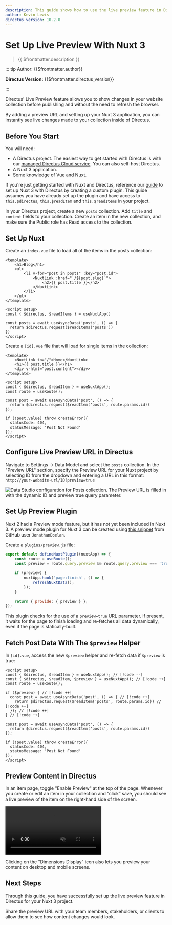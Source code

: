 ```yaml
---
description: This guide shows how to use the live preview feature in Directus when using a Nuxt 3 application.
author: Kevin Lewis
directus_version: 10.2.0
---
```


# Set Up Live Preview With Nuxt 3

> {{ $frontmatter.description }}

::: tip Author: {{$frontmatter.author}}

**Directus Version:** {{$frontmatter.directus_version}}

:::

Directus' Live Preview feature allows you to show changes in your website collection before publishing and without the
need to refresh the browser.

By adding a preview URL and setting up your Nuxt 3 application, you can instantly see live changes made to your
collection inside of Directus.

## Before You Start

You will need:

- A Directus project. The easiest way to get started with Directus is with our
  [managed Directus Cloud service](https://directus.cloud). You can also self-host Directus.
- A Nuxt 3 application.
- Some knowledge of Vue and Nuxt.

If you're just getting started with Nuxt and Directus, reference our
[guide](/guides/headless-cms/build-static-website/nuxt-3.html) to set up Nuxt 3 with Directus by creating a custom
plugin. This guide assumes you have already set up the plugin and have access to `this.$directus`, `this.$readItem` and
`this.$readItems` in your project.

In your Directus project, create a new `posts` collection. Add `title` and `content` fields to your collection. Create
an item in the new collection, and make sure the Public role has Read access to the collection.

## Set Up Nuxt

Create an `index.vue` file to load all of the items in the posts collection:

```vue
<template>
	<h1>Blog</h1>
	<ul>
		<li v-for="post in posts" :key="post.id">
			<NuxtLink :href="`/${post.slug}`">
				<h2>{{ post.title }}</h2>
			</NuxtLink>
		</li>
	</ul>
</template>

<script setup>
const { $directus, $readItems } = useNuxtApp()

const posts = await useAsyncData('posts', () => {
  return $directus.request($readItems('posts'))
})
</script>
```

Create a `[id].vue` file that will load for single items in the collection:

```vue
<template>
	<NuxtLink to="/">Home</NuxtLink>
	<h1>{{ post.title }}</h1>
	<div v-html="post.content"></div>
</template>

<script setup>
const { $directus, $readItem } = useNuxtApp();
const route = useRoute();

const post = await useAsyncData('post', () => {
  return $directus.request($readItem('posts', route.params.id))
});

if (!post.value) throw createError({
  statusCode: 404,
  statusMessage: 'Post Not Found'
});
</script>
```

## Configure Live Preview URL in Directus

Navigate to Settings -> Data Model and select the `posts` collection. In the "Preview URL" section, specify the Preview
URL for your Nuxt project by selecting ID from the dropdown and entering a URL in this format:
`http://your-website-url/ID?preview=true`

![Data Studio configuration for Posts collection. The Preview URL is filled in with the dynamic ID and preview true query parameter.](https://marketing.directus.app/assets/6ce322ac-03b1-4555-a7cf-0f33a1d941a7)

## Set Up Preview Plugin

Nuxt 2 had a Preview mode feature, but it has not yet been included in Nuxt 3. A preview mode plugin for Nuxt 3 can be
created using [this snippet](https://github.com/nuxt/nuxt/discussions/18407) from GitHub user `JonathanDoelan`.

Create a `plugins/preview.js` file:

```js
export default defineNuxtPlugin((nuxtApp) => {
	const route = useRoute();
	const preview = route.query.preview && route.query.preview === 'true';

	if (preview) {
		nuxtApp.hook('page:finish', () => {
			refreshNuxtData();
		});
	}

	return { provide: { preview } };
});
```

This plugin checks for the use of a `preview=true` URL parameter. If present, it waits for the page to finish loading
and re-fetches all data dynamically, even if the page is statically-built.

## Fetch Post Data With The `$preview` Helper

In `[id].vue`, access the new `$preview` helper and re-fetch data if `$preview` is true:

```vue
<script setup>
const { $directus, $readItem } = useNuxtApp(); // [!code --]
const { $directus, $readItem, $preview } = useNuxtApp(); // [!code ++]
const route = useRoute();

if ($preview) { // [!code ++]
  const post = await useAsyncData('post', () => { // [!code ++]
    return $directus.request($readItem('posts', route.params.id)) // [!code ++]
  }); // [!code ++]
} // [!code ++]

const post = await useAsyncData('post', () => {
  return $directus.request($readItem('posts', route.params.id))
});

if (!post.value) throw createError({
  statusCode: 404,
  statusMessage: 'Post Not Found'
});
</script>
```

## Preview Content in Directus

In an item page, toggle "Enable Preview" at the top of the page. Whenever you create or edit an item in your collection
and “click” save, you should see a live preview of the item on the right-hand side of the screen.

<video title="Enable Preview Mode in Directus" autoplay playsinline muted loop controls>
	<source src="https://marketing.directus.app/assets/4aa9a902-1724-4c3b-b7ef-66265215df7b.mp4" type="video/mp4" />
</video>

Clicking on the "Dimensions Display" icon also lets you preview your content on desktop and mobile screens.

## Next Steps

Through this guide, you have successfully set up the live preview feature in Directus for your Nuxt 3 project.

Share the preview URL with your team members, stakeholders, or clients to allow them to see how content changes would
look.
